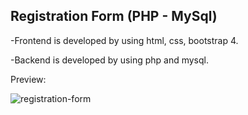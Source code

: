 ## Registration Form (PHP - MySql)


-Frontend is developed by using html, css, bootstrap 4.

-Backend is developed by using php and mysql.
 
 
 
 Preview:
 
 ![registration-form](https://user-images.githubusercontent.com/59365805/99840866-2241fe00-2b8f-11eb-8649-ecab575dc51c.png)
